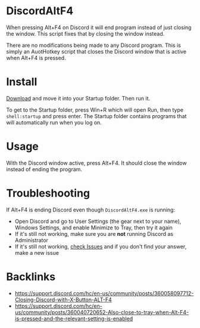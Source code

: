 # DiscordAltF4
When pressing Alt+F4 on Discord it will end program instead of just closing the window. This script fixes that by closing the window instead.

There are no modifications being made to any Discord program. This is simply an AuotHotkey script that closes the Discord window that is active when Alt+F4 is pressed.

# Install
[Download](https://github.com/asheroto/DiscordAltF4/releases/latest/download/DiscordAltF4.exe) and move it into your Startup folder. Then run it.

To get to the Startup folder, press Win+R which will open Run, then type `shell:startup` and press enter. The Startup folder contains programs that will automatically run when you log on.

# Usage
With the Discord window active, press Alt+F4. It should close the window instead of ending the program.

# Troubleshooting
If Alt+F4 is ending Discord even though `DiscordAltF4.exe` is running:
- Open Discord and go to User Settings (the gear next to your name), Windows Settings, and enable Minimize to Tray, then try it again
- If it's still not working, make sure you are **not** running Discord as Administrator
- If it's still not working, [check Issues](https://github.com/asheroto/DiscordAltF4/issues) and if you don't find your answer, make a new issue

# Backlinks
- https://support.discord.com/hc/en-us/community/posts/360058097712-Closing-Discord-with-X-Button-ALT-F4
- https://support.discord.com/hc/en-us/community/posts/360040720652-Also-close-to-tray-when-Alt-F4-is-pressed-and-the-relevant-setting-is-enabled